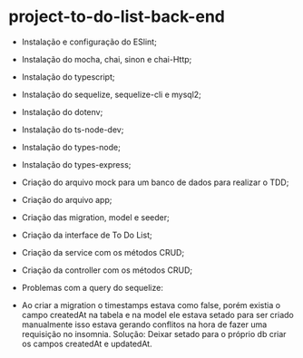 # project-to-do-list-back-end

- Instalação e configuração do ESlint;
- Instalação do mocha, chai, sinon e chai-Http;
- Instalação do typescript;
- Instalação do sequelize, sequelize-cli e mysql2;
- Instalação do dotenv;
- Instalação do ts-node-dev;
- Instalação do types-node;
- Instalação do types-express;
- Criação do arquivo mock para um banco de dados para realizar o TDD;
- Criação do arquivo app;
- Criação das migration, model e seeder;
- Criação da interface de To Do List;
- Criação da service com os métodos CRUD;
- Criação da controller com os métodos CRUD;

- Problemas com a query do sequelize:
* Ao criar a migration o timestamps estava como false, porém existia o campo createdAt na tabela e na model ele estava setado para ser criado manualmente isso estava gerando conflitos na hora de fazer uma requisição no insomnia. Solução: Deixar setado para o próprio db criar os campos createdAt e updatedAt.




